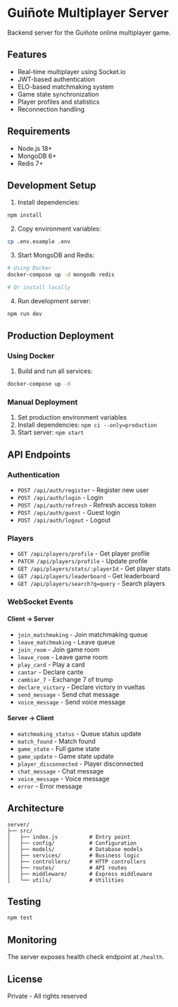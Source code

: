 # Guiñote Multiplayer Server

Backend server for the Guiñote online multiplayer game.

## Features

- Real-time multiplayer using Socket.io
- JWT-based authentication
- ELO-based matchmaking system
- Game state synchronization
- Player profiles and statistics
- Reconnection handling

## Requirements

- Node.js 18+
- MongoDB 6+
- Redis 7+

## Development Setup

1. Install dependencies:

```bash
npm install
```

2. Copy environment variables:

```bash
cp .env.example .env
```

3. Start MongoDB and Redis:

```bash
# Using Docker
docker-compose up -d mongodb redis

# Or install locally
```

4. Run development server:

```bash
npm run dev
```

## Production Deployment

### Using Docker

1. Build and run all services:

```bash
docker-compose up -d
```

### Manual Deployment

1. Set production environment variables
2. Install dependencies: `npm ci --only=production`
3. Start server: `npm start`

## API Endpoints

### Authentication

- `POST /api/auth/register` - Register new user
- `POST /api/auth/login` - Login
- `POST /api/auth/refresh` - Refresh access token
- `POST /api/auth/guest` - Guest login
- `POST /api/auth/logout` - Logout

### Players

- `GET /api/players/profile` - Get player profile
- `PATCH /api/players/profile` - Update profile
- `GET /api/players/stats/:playerId` - Get player stats
- `GET /api/players/leaderboard` - Get leaderboard
- `GET /api/players/search?q=query` - Search players

### WebSocket Events

#### Client → Server

- `join_matchmaking` - Join matchmaking queue
- `leave_matchmaking` - Leave queue
- `join_room` - Join game room
- `leave_room` - Leave game room
- `play_card` - Play a card
- `cantar` - Declare cante
- `cambiar_7` - Exchange 7 of trump
- `declare_victory` - Declare victory in vueltas
- `send_message` - Send chat message
- `voice_message` - Send voice message

#### Server → Client

- `matchmaking_status` - Queue status update
- `match_found` - Match found
- `game_state` - Full game state
- `game_update` - Game state update
- `player_disconnected` - Player disconnected
- `chat_message` - Chat message
- `voice_message` - Voice message
- `error` - Error message

## Architecture

```
server/
├── src/
│   ├── index.js          # Entry point
│   ├── config/           # Configuration
│   ├── models/           # Database models
│   ├── services/         # Business logic
│   ├── controllers/      # HTTP controllers
│   ├── routes/           # API routes
│   ├── middleware/       # Express middleware
│   └── utils/            # Utilities
```

## Testing

```bash
npm test
```

## Monitoring

The server exposes health check endpoint at `/health`.

## License

Private - All rights reserved
